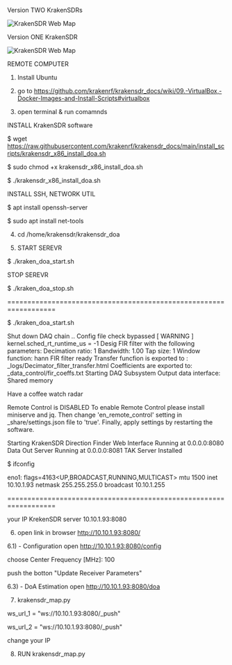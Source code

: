 Version TWO KrakenSDRs

![KrakenSDR Web Map](https://github.com/dotignore/KrakenSDR_Desktop/blob/main/two_KrakenSDRs_web/map.png)

Version ONE KrakenSDR

![KrakenSDR Web Map](https://github.com/dotignore/KrakenSDR_Desktop/blob/main/one_krakenSDR_web/map.png)

REMOTE COMPUTER

1) Install Ubuntu

2) go to https://github.com/krakenrf/krakensdr_docs/wiki/09.-VirtualBox,-Docker-Images-and-Install-Scripts#virtualbox

3) open terminal & run comamnds

  INSTALL KrakenSDR software
  
  $ wget https://raw.githubusercontent.com/krakenrf/krakensdr_docs/main/install_scripts/krakensdr_x86_install_doa.sh
  
  $ sudo chmod +x krakensdr_x86_install_doa.sh
  
  $ ./krakensdr_x86_install_doa.sh

  INSTALL SSH, NETWORK UTIL
  
  $ apt install openssh-server 
  
  $ sudo apt install net-tools

4) cd /home/krakensdr/krakensdr_doa

5) START SEREVR 

  $ ./kraken_doa_start.sh
  
  STOP SEREVR 
  
  $ ./kraken_doa_stop.sh

==================================================================

$ ./kraken_doa_start.sh 

Shut down DAQ chain ..
Config file check bypassed [ WARNING ]
kernel.sched_rt_runtime_us = -1
Desig FIR filter with the following parameters: 
Decimation ratio: 1
Bandwidth: 1.00
Tap size: 1
Window function: hann
FIR filter ready
Transfer funcfion is exported to :  _logs/Decimator_filter_transfer.html
Coefficients are exported to:  _data_control/fir_coeffs.txt
Starting DAQ Subsystem
Output data interface: Shared memory

               
Have a coffee watch radar

Remote Control is DISABLED
To enable Remote Control please install miniserve and jq.
Then change 'en_remote_control' setting in _share/settings.json file to 'true'.
Finally, apply settings by restarting the software.

Starting KrakenSDR Direction Finder
Web Interface Running at 0.0.0.0:8080
Data Out Server Running at 0.0.0.0:8081
TAK Server Installed

$ ifconfig

eno1: flags=4163<UP,BROADCAST,RUNNING,MULTICAST>  mtu 1500
        inet 10.10.1.93  netmask 255.255.255.0  broadcast 10.10.1.255

==================================================================

your IP KrekenSDR server 10.10.1.93:8080

6) open link in browser http://10.10.1.93:8080/
   
6.1) - Configuration open http://10.10.1.93:8080/config

  choose Center Frequency [MHz]: 100
  
  push the botton "Update Receiver Parameters"
  
6.3) - DoA Estimation open http://10.10.1.93:8080/doa

7) krakensdr_map.py
   
  ws_url_1 = "ws://10.10.1.93:8080/_push"
  
  ws_url_2 = "ws://10.10.1.93:8080/_push"
  
 change your IP

8) RUN krakensdr_map.py
